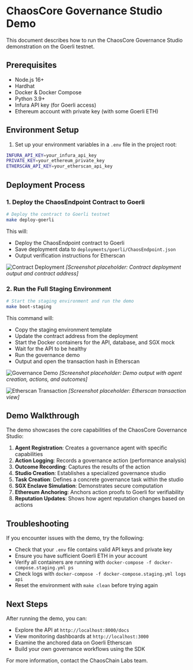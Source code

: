 # ChaosCore Governance Studio Demo

This document describes how to run the ChaosCore Governance Studio demonstration on the Goerli testnet.

## Prerequisites

- Node.js 16+
- Hardhat
- Docker & Docker Compose
- Python 3.9+
- Infura API key (for Goerli access)
- Ethereum account with private key (with some Goerli ETH)

## Environment Setup

1. Set up your environment variables in a `.env` file in the project root:

```bash
INFURA_API_KEY=your_infura_api_key
PRIVATE_KEY=your_ethereum_private_key
ETHERSCAN_API_KEY=your_etherscan_api_key
```

## Deployment Process

### 1. Deploy the ChaosEndpoint Contract to Goerli

```bash
# Deploy the contract to Goerli testnet
make deploy-goerli
```

This will:
- Deploy the ChaosEndpoint contract to Goerli
- Save deployment data to `deployments/goerli/ChaosEndpoint.json`
- Output verification instructions for Etherscan

![Contract Deployment](images/contract_deployment.png)
*[Screenshot placeholder: Contract deployment output and contract address]*

### 2. Run the Full Staging Environment

```bash
# Start the staging environment and run the demo
make boot-staging
```

This command will:
- Copy the staging environment template
- Update the contract address from the deployment
- Start the Docker containers for the API, database, and SGX mock
- Wait for the API to be healthy
- Run the governance demo
- Output and open the transaction hash in Etherscan

![Governance Demo](images/governance_demo.png)
*[Screenshot placeholder: Demo output with agent creation, actions, and outcomes]*

![Etherscan Transaction](images/etherscan_tx.png)
*[Screenshot placeholder: Etherscan transaction view]*

## Demo Walkthrough

The demo showcases the core capabilities of the ChaosCore Governance Studio:

1. **Agent Registration**: Creates a governance agent with specific capabilities
2. **Action Logging**: Records a governance action (performance analysis)
3. **Outcome Recording**: Captures the results of the action
4. **Studio Creation**: Establishes a specialized governance studio
5. **Task Creation**: Defines a concrete governance task within the studio
6. **SGX Enclave Simulation**: Demonstrates secure computation
7. **Ethereum Anchoring**: Anchors action proofs to Goerli for verifiability
8. **Reputation Updates**: Shows how agent reputation changes based on actions

## Troubleshooting

If you encounter issues with the demo, try the following:

- Check that your `.env` file contains valid API keys and private key
- Ensure you have sufficient Goerli ETH in your account
- Verify all containers are running with `docker-compose -f docker-compose.staging.yml ps`
- Check logs with `docker-compose -f docker-compose.staging.yml logs api`
- Reset the environment with `make clean` before trying again

## Next Steps

After running the demo, you can:

- Explore the API at `http://localhost:8000/docs`
- View monitoring dashboards at `http://localhost:3000`
- Examine the anchored data on Goerli Etherscan
- Build your own governance workflows using the SDK

For more information, contact the ChaosChain Labs team. 